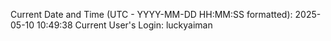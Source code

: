 Current Date and Time (UTC - YYYY-MM-DD HH:MM:SS formatted): 2025-05-10 10:49:38
Current User's Login: luckyaiman
